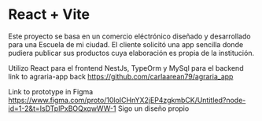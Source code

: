 # React + Vite

Este proyecto se basa en un comercio eléctrónico diseñado y desarrollado para una Escuela de mi ciudad. El cliente solicitó una app sencilla donde pudiera publicar sus productos cuya elaboración es propia de la institución.

Utilizo React para el frontend
NestJs, TypeOrm y MySql para el backend link to agraria-app back https://github.com/carlaarean79/agraria_app

Link to prototype in Figma https://www.figma.com/proto/10loICHnYX2jEP4zgkmbCK/Untitled?node-id=1-2&t=IsDTplPxBOQxqwWW-1
Sigo un diseño propio
